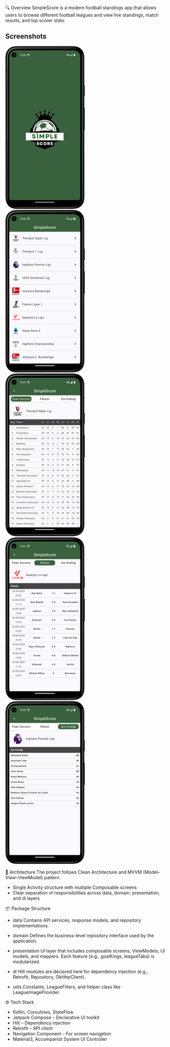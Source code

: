 🔍 Overview
SimpleScore is a modern football standings app that allows users to browse different football leagues and view live standings, match results, and top scorer stats.

## Screenshots

<p float="left">
  <img src="images/splash.png" width="250" style="margin-right: 16px;" />
  <img src="images/leaguelist.png" width="250" style="margin-right: 16px;" />
  <img src="images/leaguestanding.png" width="250" style="margin-right: 16px;" />
  <img src="images/matchresults.png" width="250" style="margin-right: 16px;" />
  <img src="images/goalkings.png" width="250" />
</p>


🧱 Architecture
The project follows Clean Architecture and MVVM (Model–View–ViewModel) pattern.
 * Single Activity structure with multiple Composable screens
 * Clear separation of responsibilities across data, domain, presentation, and di layers

📦 Package Structure

 * data
Contains API services, response models, and repository implementations.

 * domain
Defines the business-level repository interface used by the application.

 * presentation
UI layer that includes composable screens, ViewModels, UI models, and mappers. Each feature (e.g., goalKings, leagueTabs) is modularized.

 * di
Hilt modules are declared here for dependency injection (e.g., Retrofit, Repository, OkHttpClient).

 * utils
Constants, LeagueFilters, and helper class like LeagueImageProvider.

⚙️ Tech Stack
 * Kotlin, Coroutines, StateFlow
 * Jetpack Compose – Declarative UI toolkit
 * Hilt – Dependency injection
 * Retrofit – API client
 * Navigation Component – For screen navigation
 * Material3, Accompanist System UI Controller

